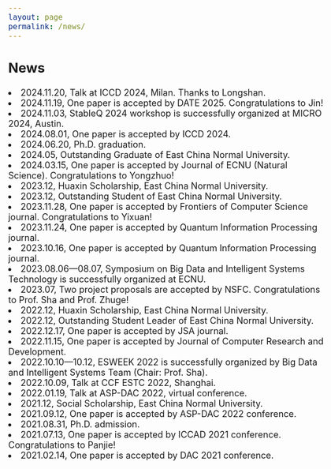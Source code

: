 ```yaml
---
layout: page
permalink: /news/
---
```

<style>
    body {
        font-size: 18px;
    }
    .li{
        margin: 10px 0;
    }
</style>

<body>
    <h2>News</h2>
    <li>2024.11.20, Talk at ICCD 2024, Milan. Thanks to Longshan. </li>
    <li>2024.11.19, One paper is accepted by DATE 2025. Congratulations to Jin!</li>
    <li>2024.11.03, StableQ 2024 workshop is successfully organized at MICRO 2024, Austin.</li>
    <li>2024.08.01, One paper is accepted by ICCD 2024.</li>
    <li>2024.06.20, Ph.D. graduation. </li>
    <li>2024.05, Outstanding Graduate of East China Normal University.</li>
    <li>2024.03.15, One paper is accepted by Journal of ECNU (Natural Science). Congratulations to Yongzhuo!</li>
    <li>2023.12, Huaxin Scholarship, East China Normal University.</li>
    <li>2023.12, Outstanding Student of East China Normal University.</li>
    <li>2023.11.28, One paper is accepted by Frontiers of Computer Science journal. Congratulations to Yixuan!</li>
    <li>2023.11.24, One paper is accepted by Quantum Information Processing journal.</li>
    <li>2023.10.16, One paper is accepted by Quantum Information Processing journal.</li>
    <li>2023.08.06—08.07, Symposium on Big Data and Intelligent Systems Technology is successfully organized at ECNU.</li>
    <li>2023.07, Two project proposals are accepted by NSFC. Congratulations to Prof. Sha and Prof. Zhuge!</li>
    <li>2022.12, Huaxin Scholarship, East China Normal University.</li>
    <li>2022.12, Outstanding Student Leader of East China Normal University.</li>
    <li>2022.12.17, One paper is accepted by JSA journal.</li>
    <li>2022.11.15, One paper is accepted by Journal of Computer Research and Development.</li>
    <li>2022.10.10—10.12, ESWEEK 2022 is successfully organized by Big Data and Intelligent Systems Team (Chair: Prof. Sha).</li>
    <li>2022.10.09, Talk at CCF ESTC 2022, Shanghai.</li>
    <li>2022.01.19, Talk at ASP-DAC 2022, virtual conference.</li>
    <li>2021.12, Social Scholarship, East China Normal University.</li>
    <li>2021.09.12, One paper is accepted by ASP-DAC 2022 conference.</li>
    <li>2021.08.31, Ph.D. admission.</li>
    <li>2021.07.13, One paper is accepted by ICCAD 2021 conference. Congratulations to Panjie!</li>
    <li>2021.02.14, One paper is accepted by DAC 2021 conference.</li>
    
</body>
